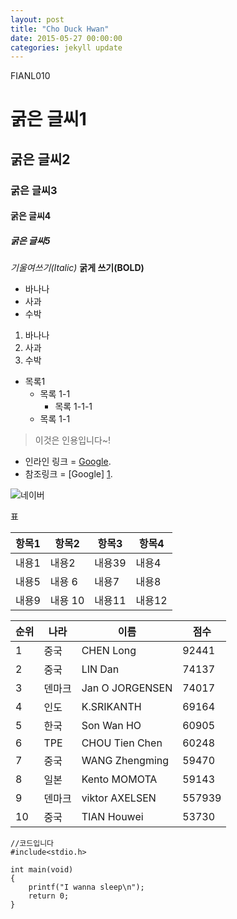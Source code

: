 ```yaml
---
layout: post
title: "Cho Duck Hwan"
date: 2015-05-27 00:00:00
categories: jekyll update
---
```


FIANL010

# 굵은 글씨1


## 굵은 글씨2


### 굵은 글씨3


#### 굵은 글씨4


##### 굵은 글씨5






*기울여쓰기(Italic)*
**굵게 쓰기(BOLD)**

* 바나나
* 사과
* 수박

1. 바나나
6. 사과
8. 수박

* 목록1
    - 목록 1-1
        * 목록 1-1-1
    - 목록 1-1

>이것은 인용입니다~!

* 인라인 링크 = [Google](https://google.com).
* 참조링크 = [Google] [1].

[1]: https://www.google.com/

![네이버](http://www.google.com/images/logo.gif)

표

 항목1 | 항목2  | 항목3 | 항목4
-------|-------|-------|-----
 내용1 | 내용2  | 내용39 | 내용4
 내용5 | 내용 6 | 내용7  | 내용8
 내용9 | 내용 10 | 내용11  | 내용12
 
 
  순위 | 나라  | 이름 | 점수
------|-------|------|-----
 1 |중국   | CHEN Long       | 92441 
 2 |중국   | LIN Dan         | 74137 
 3 |덴마크 | Jan O JORGENSEN | 74017  
 4 |인도   | K.SRIKANTH      | 69164  
 5 |한국   | Son Wan HO      | 60905 
 6 |TPE    | CHOU Tien Chen  | 60248  
 7 |중국   | WANG Zhengming  | 59470  
 8 |일본   | Kento MOMOTA    | 59143 
 9 |덴마크 | viktor AXELSEN  | 557939  
10 |중국   | TIAN Houwei     | 53730  

    //코드입니다
    #include<stdio.h>
    
    int main(void)
    {
        printf("I wanna sleep\n");
        return 0;
    }



